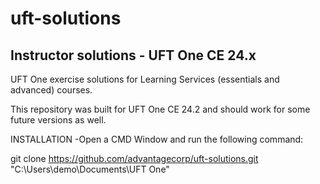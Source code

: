 # uft-solutions
## Instructor solutions - UFT One CE 24.x
UFT One exercise solutions for Learning Services (essentials and advanced) courses.

This repository was built for UFT One CE 24.2 and should work for some future versions as well.

INSTALLATION -Open a CMD Window and run the following command:

git clone https://github.com/advantagecorp/uft-solutions.git "C:\Users\demo\Documents\UFT One"
